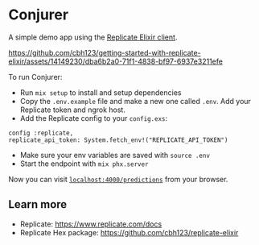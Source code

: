 # Conjurer

A simple demo app using the [Replicate Elixir client](https://github.com/cbh123/replicate-elixir).

https://github.com/cbh123/getting-started-with-replicate-elixir/assets/14149230/dba6b2a0-71f1-4838-bf97-6937e3211efe


To run Conjurer:

  * Run `mix setup` to install and setup dependencies
  * Copy the `.env.example` file and make a new one called `.env`. Add your Replicate token and ngrok host.
  * Add the Replicate config to your `config.exs`: 
  ```
  config :replicate,
  replicate_api_token: System.fetch_env!("REPLICATE_API_TOKEN")
  ```
  * Make sure your env variables are saved with `source .env`
  * Start the endpoint with `mix phx.server`

Now you can visit [`localhost:4000/predictions`](http://localhost:4000/predictions) from your browser.

## Learn more

  * Replicate: https://www.replicate.com/docs
  * Replicate Hex package: https://github.com/cbh123/replicate-elixir
